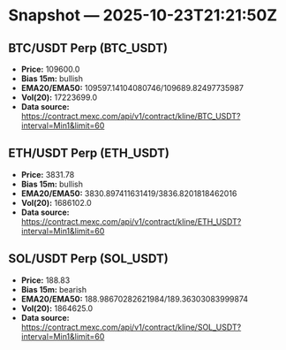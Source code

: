 # Snapshot — 2025-10-23T21:21:50Z

## BTC/USDT Perp (BTC_USDT)
- **Price:** 109600.0
- **Bias 15m:** bullish
- **EMA20/EMA50:** 109597.14104080746/109689.82497735987
- **Vol(20):** 17223699.0
- **Data source:** https://contract.mexc.com/api/v1/contract/kline/BTC_USDT?interval=Min1&limit=60

## ETH/USDT Perp (ETH_USDT)
- **Price:** 3831.78
- **Bias 15m:** bullish
- **EMA20/EMA50:** 3830.897411631419/3836.8201818462016
- **Vol(20):** 1686102.0
- **Data source:** https://contract.mexc.com/api/v1/contract/kline/ETH_USDT?interval=Min1&limit=60

## SOL/USDT Perp (SOL_USDT)
- **Price:** 188.83
- **Bias 15m:** bearish
- **EMA20/EMA50:** 188.98670282621984/189.36303083999874
- **Vol(20):** 1864625.0
- **Data source:** https://contract.mexc.com/api/v1/contract/kline/SOL_USDT?interval=Min1&limit=60
